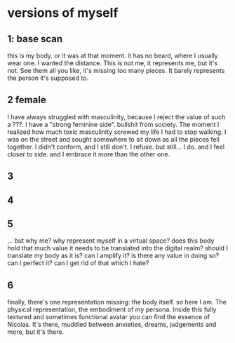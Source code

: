 # versions of myself

## 1: base scan
this is my body. or it was at that moment. it has no beard, where I usually wear one. I wanted the distance. This is not me, it represents me, but it's not. See them all you like, it's missing too many pieces. It barely represents the person it's supposed to.

## 2 female
I have always struggled with masculinity, because I reject the value of such a ???. I have a "strong feminine side". bullshit from society.
The moment I realized how much toxic masculinity screwed my life I had to stop walking. I was on the street and sought somewhere to sit down as all the pieces fell together. I didn't conform, and I still don't. I refuse.
but still... I do. and I feel closer to side. and I embrace it more than the other one.

## 3

## 4

## 5
... but why me? why represent myself in a virtual space? does this body hold that much value it needs to be translated into the digital realm?
should I translate my body as it is?
can I amplify it? is there any value in doing so? can I perfect it? can I get rid of that which I hate?

## 6
finally, there's one representation missing: the body itself. so here I am. The physical representation, the embodiment of my persona. Inside this fully textured and sometimes functional avatar you can find the essence of Nicolas. It's there, muddled between anxieties, dreams, judgements and more, but it's there.
